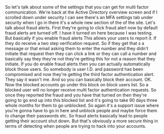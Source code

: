 So let's talk about some of the settings that you can get for multi factor communication.
We're back at the Active Directory overview screen and if I scrolled down under security I can see there's
an MFA settings tab under security when I go in there it's a whole new section of the of the site.
Let's talk about fraud alerts.
First they're going to click fraud alert now by default fraud alerts are turned off.
I have it turned on here because I was testing.
But basically if you enable fraud alerts This allows your users to report it.
If they do receive a two step verification request.
So if they get that s a message or that email asking them to enter the number and they didn't initiate
that request then they can click a link or they can call a number and basically say they they're not
they're getting this for not a reason that they initiate.
If you do enable fraud alerts then you can actually automatically block those users.
So somebody is user I.D. and password has been compromised and now they're getting the third factor
authentication alert.
They say it wasn't me.
And so you can basically block their account.
OK.
Now the blocked accounts go under this block on block users list.
So a blocked user will no longer receive multi factor authentication requests.
So once they reported the fraud and you have that turned on then they're going to go end up into this
blocked list and it's going to take 90 days three whole months for them to go unblocked.
So again it's a support issue where you're gonna have to go in here and unblock people and maybe force
them to change their passwords etc. So fraud alerts basically lead to people getting their account shut
down.
But that's obviously a more secure thing in terms of detecting when people are trying to hack into your
accounts.
